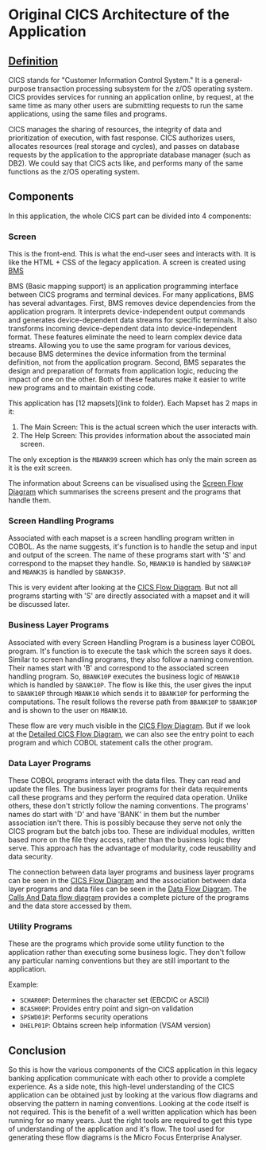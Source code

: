 # Original CICS Architecture of the Application

## [Definition](https://www.ibm.com/docs/en/zos-basic-skills?topic=zos-introduction-cics)

CICS stands for "Customer Information Control System." It is a general-purpose transaction processing subsystem for the z/OS operating system. CICS provides services for running an application online, by request, at the same time as many other users are submitting requests to run the same applications, using the same files and programs.

CICS manages the sharing of resources, the integrity of data and prioritization of execution, with fast response. CICS authorizes users, allocates resources (real storage and cycles), and passes on database requests by the application to the appropriate database manager (such as DB2). We could say that CICS acts like, and performs many of the same functions as the z/OS operating system.

## Components

In this application, the whole CICS part can be divided into 4 components:

### Screen

This is the front-end. This is what the end-user sees and interacts with. It is like the HTML + CSS of the legacy application. A screen is created using [BMS](https://www.ibm.com/docs/en/cics-ts/4.2?topic=partn-basic-mapping-support)

BMS (Basic mapping support) is an application programming interface between CICS programs and terminal devices.
For many applications, BMS has several advantages. First, BMS removes device dependencies from the application program. It interprets device-independent output commands and generates device-dependent data streams for specific terminals. It also transforms incoming device-dependent data into device-independent format. These features eliminate the need to learn complex device data streams. Allowing you to use the same program for various devices, because BMS determines the device information from the terminal definition, not from the application program.
Second, BMS separates the design and preparation of formats from application logic, reducing the impact of one on the other. Both of these features make it easier to write new programs and to maintain existing code.

This application has [12 mapsets](link to folder). Each Mapset has 2 maps in it:
1. The Main Screen: This is the actual screen which the user interacts with.
1. The Help Screen: This provides information about the associated main screen.

The only exception is the `MBANK99` screen which has only the main screen as it is the exit screen.

The information about Screens can be visualised using the [Screen Flow Diagram](https://openmainframeproject-internship.github.io/COBOL-Modernization/Screen%20Flow.html) which summarises the screens present and the programs that handle them.

### Screen Handling Programs

Associated with each mapset is a screen handling program written in COBOL. As the name suggests, it's function is to handle the setup and input and output of the screen. The name of these programs start with 'S' and correspond to the mapset they handle.
So, `MBANK10` is handled by `SBANK10P` and `MBANK35` is handled by `SBANK35P`.

This is very evident after looking at the [CICS Flow Diagram](https://openmainframeproject-internship.github.io/COBOL-Modernization/CICS%20Flow.html).
But not all programs starting with 'S' are directly associated with a mapset and it will be discussed later.

### Business Layer Programs

Associated with every Screen Handling Program is a business layer COBOL program. It's function is to execute the task which the screen says it does.
Similar to screen handling programs, they also follow a naming convention. Their names start with 'B' and correspond to the associated screen handling program.
So, `BBANK10P` executes the business logic of `MBANK10` which is handled by `SBANK10P`.
The flow is like this, the user gives the input to `SBANK10P` through `MBANK10` which sends it to `BBANK10P` for performing the computations. The result follows the reverse path from `BBANK10P` to `SBANK10P` and is shown to the user on `MBANK10`.

These flow are very much visible in the [CICS Flow Diagram](https://openmainframeproject-internship.github.io/COBOL-Modernization/CICS%20Flow.html). But if we look at the [Detailed CICS Flow Diagram](https://openmainframeproject-internship.github.io/COBOL-Modernization/CICS%20Flow%20Detailed.html), we can also see the entry point to each program and which COBOL statement calls the other program.

### Data Layer Programs

These COBOL programs interact with the data files. They can read and update the files. The business layer programs for their data requirements call these programs and they perform the required data operation.
Unlike others, these don't strictly follow the naming conventions. The programs' names do start with 'D' and have 'BANK' in them but the number association isn't there.
This is possibly because they serve not only the CICS program but the batch jobs too. These are individual modules, written based more on the file they access, rather than the business logic they serve.
This approach has the advantage of modularity, code reusability and data security.

The connection between data layer programs and business layer programs can be seen in the [CICS Flow Diagram](https://openmainframeproject-internship.github.io/COBOL-Modernization/CICS%20Flow.html) and the association between data layer programs and data files can be seen in the [Data Flow Diagram](https://openmainframeproject-internship.github.io/COBOL-Modernization/Data%20Flow.html).
The [Calls And Data flow diagram](https://openmainframeproject-internship.github.io/COBOL-Modernization/CallsAndData.html) provides a complete picture of the programs and the data store accessed by them.

### Utility Programs

These are the programs which provide some utility function to the application rather than executing some business logic. They don't follow any particular naming conventions but they are still important to the application.

Example:

- `SCHAR00P`: Determines the character set (EBCDIC or ASCII)
- `BCASH00P`: Provides entry point and sign-on validation
- `SPSWD01P`: Performs security operations
- `DHELP01P`: Obtains screen help information (VSAM version)


## Conclusion

So this is how the various components of the CICS application in this legacy banking application communicate with each other to provide a complete experience.
As a side note, this high-level understanding of the CICS application can be obtained just by looking at the various flow diagrams and observing the pattern in naming conventions. Looking at the code itself is not required.
This is the benefit of a well written application which has been running for so many years. Just the right tools are required to get this type of understanding of the application and it's flow.
The tool used for generating these flow diagrams is the Micro Focus Enterprise Analyser.
